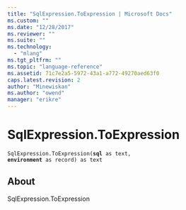 ```yaml
---
title: "SqlExpression.ToExpression | Microsoft Docs"
ms.custom: ""
ms.date: "12/28/2017"
ms.reviewer: ""
ms.suite: ""
ms.technology: 
  - "mlang"
ms.tgt_pltfrm: ""
ms.topic: "language-reference"
ms.assetid: 71c7e2a5-5972-43a1-a772-49270aed63f0
caps.latest.revision: 2
author: "Minewiskan"
ms.author: "owend"
manager: "erikre"
---
```

# SqlExpression.ToExpression
<code>SqlExpression.ToExpression(**sql** as text, **environment** as record) as text</code>

## About

SqlExpression.ToExpression


  
